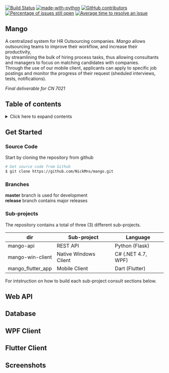 [![Build Status](https://travis-ci.com/NickMns/mango.svg?branch=master)](https://travis-ci.com/NickMns/mango)
[![made-with-python](https://img.shields.io/badge/Made%20with-Python-1f425f.svg)](https://www.python.org/)
[![GitHub contributors](https://img.shields.io/github/contributors/Naereen/StrapDown.js.svg)](https://github.com/NickMns/mango/graphs/contributors/)
[![Percentage of issues still open](http://isitmaintained.com/badge/open/nickmns/mango.svg)](http://isitmaintained.com/project/nickmns/mango "Percentage of issues still open")
[![Average time to resolve an issue](http://isitmaintained.com/badge/resolution/nickmns/mango.svg)](http://isitmaintained.com/project/nickmns/mango "Average time to resolve an issue")

## Mango

A centralized system for HR Outsourcing companies. *Mango* allows outsourcing teams to improve their workflow, and increase their productivity,<br>
by streamlining the bulk of hiring process tasks, thus allowing consultants and managers to focus on matching candidates with companies.<br>
Through the use of our mobile client, applicants can apply to specific job postings and monitor the progress of their request (sheduled interviews,<br>
tests, notifications). 

_*Final deliverable for CN 7021*_

## Table of contents
<details>
<summary>Click here to expand contents</summary>

- [Mango](#mango)
- [Table of contents](#table-of-contents)
- [Get Started](#get-started)
  - [Source Code](#source-code)
  - [Branches](#branches)
  - [Sub-projects](#sub-projects)
- [Web API](#web-api)
- [Database](#database)
- [WPF Client](#wpf-client)
- [Flutter Client](#flutter-client)
- [Screenshots](#screenshots)

</details>

## Get Started

### Source Code

Start by cloning the repository from github<br>

```sh
# Get source code from Github
$ git clone https://github.com/NickMns/mango.git
```

### Branches

**master** branch is used for development<br>
**release** branch contains major releases<br>


### Sub-projects

The repository contains a total of three (3) different sub-projects.

| dir               | Sub-project           |   Language        |
|-------------------|-----------------------|---------------    |
|mango-api          |REST API               |Python (Flask)     |
|mango-win-client   |Native Windows Client  |C# (.NET 4.7, WPF) |
|mango_flutter_app  |Mobile Client          |Dart (Flutter)     |

For intstruction on how to build each sub-project consult sections below.

## Web API

## Database

## WPF Client

## Flutter Client

## Screenshots